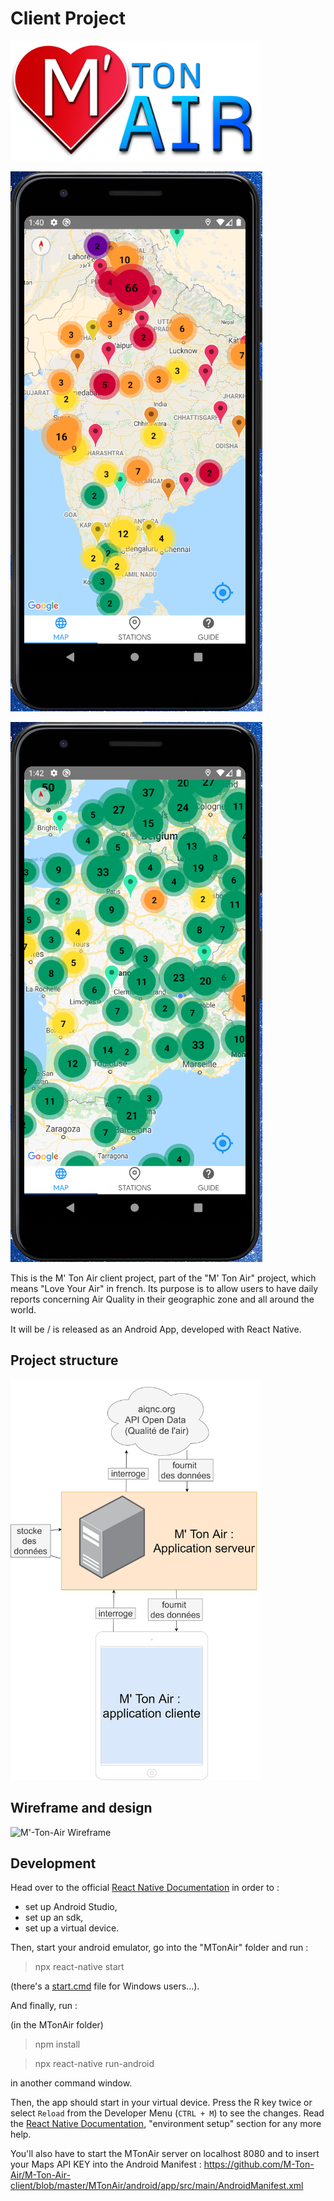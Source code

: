 # Client Project


<img src="doc/img/m-ton-air.png" width=400 />

![GUI-1](doc/img/2.png)


![GUI-2](doc/img/4.png)

This is the M' Ton Air client project, part of the "M' Ton Air" project, which means "Love Your Air" in french. Its purpose is to allow users to have daily reports concerning Air Quality in their geographic zone and all around the world.

It will be / is released as an Android App, developed with React Native.

## Project structure

<img src="doc/img/archi.png" width=400 />


## Wireframe and design

![M'-Ton-Air Wireframe](doc/img/M'-Ton-Air-Wireframe.png)


## Development

Head over to the official [React Native Documentation](https://reactnative.dev/docs/environment-setup) in
order to :

- set up Android Studio,
- set up an sdk,
- set up a virtual device.



Then, start your android emulator, go into the "MTonAir" folder and run :

> npx react-native start

(there's a [start.cmd](MTonAir/start.cmd) file for Windows users...).

And finally, run :

(in the MTonAir folder)

> npm install

> npx react-native run-android

in another command window.

Then, the app should start in your virtual device. Press the R key twice or select `Reload` from the Developer Menu (`CTRL + M`) to see the changes.
Read the [React Native Documentation](https://reactnative.dev/docs/environment-setup), "environment setup" section for any more help.


You'll also have to start the MTonAir server on localhost 8080 and to insert your Maps API KEY into the Android Manifest : https://github.com/M-Ton-Air/M-Ton-Air-client/blob/master/MTonAir/android/app/src/main/AndroidManifest.xml
